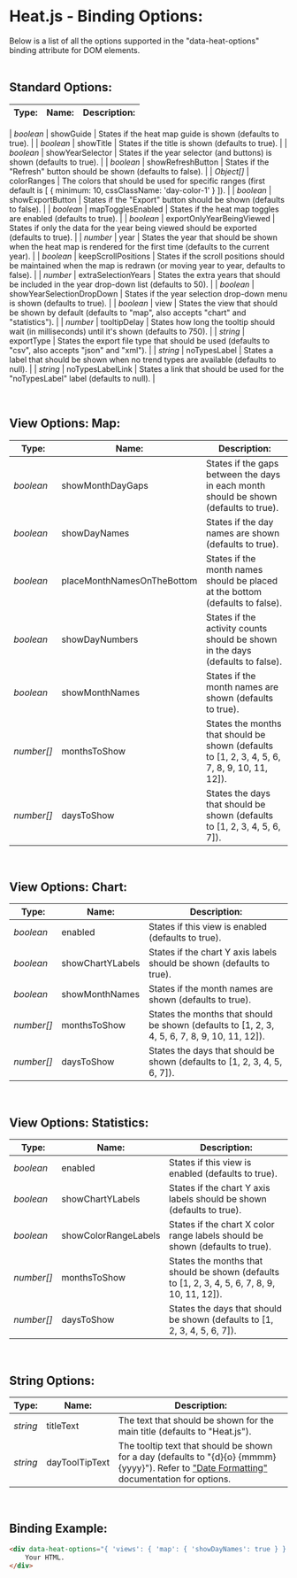 # Heat.js - Binding Options:

Below is a list of all the options supported in the "data-heat-options" binding attribute for DOM elements.
<br>
<br>


## Standard Options:

| Type: | Name: | Description: |
| --- | --- | --- |

| *boolean* | showGuide | States if the heat map guide is shown (defaults to true). |
| *boolean* | showTitle | States if the title is shown (defaults to true). |
| *boolean* | showYearSelector | States if the year selector (and buttons) is shown (defaults to true). |
| *boolean* | showRefreshButton | States if the "Refresh" button should be shown (defaults to false). |
| *Object[]* | colorRanges | The colors that should be used for specific ranges (first default is [ { minimum: 10, cssClassName: 'day-color-1' } ]). |
| *boolean* | showExportButton | States if the "Export" button should be shown (defaults to false). |
| *boolean* | mapTogglesEnabled | States if the heat map toggles are enabled (defaults to true). |
| *boolean* | exportOnlyYearBeingViewed | States if only the data for the year being viewed should be exported (defaults to true). |
| *number* | year | States the year that should be shown when the heat map is rendered for the first time (defaults to the current year). |
| *boolean* | keepScrollPositions | States if the scroll positions should be maintained when the map is redrawn (or moving year to year, defaults to false). |
| *number* | extraSelectionYears | States the extra years that should be included in the year drop-down list (defaults to 50). |
| *boolean* | showYearSelectionDropDown | States if the year selection drop-down menu is shown (defaults to true). |
| *boolean* | view | States the view that should be shown by default (defaults to "map", also accepts "chart" and "statistics"). |
| *number* | tooltipDelay | States how long the tooltip should wait (in milliseconds) until it's shown (defaults to 750). |
| *string* | exportType | States the export file type that should be used (defaults to "csv", also accepts "json" and "xml"). |
| *string* | noTypesLabel | States a label that should be shown when no trend types are available (defaults to null). |
| *string* | noTypesLabelLink | States a link that should be used for the "noTypesLabel" label (defaults to null). |

<br/>


## View Options: Map:

| Type: | Name: | Description: |
| --- | --- | --- |
| *boolean* | showMonthDayGaps | States if the gaps between the days in each month should be shown (defaults to true). |
| *boolean* | showDayNames | States if the day names are shown (defaults to true). |
| *boolean* | placeMonthNamesOnTheBottom | States if the month names should be placed at the bottom (defaults to false). |
| *boolean* | showDayNumbers | States if the activity counts should be shown in the days (defaults to false). |
| *boolean* | showMonthNames | States if the month names are shown (defaults to true). |
| *number[]* | monthsToShow | States the months that should be shown (defaults to [1, 2, 3, 4, 5, 6, 7, 8, 9, 10, 11, 12]). |
| *number[]* | daysToShow | States the days that should be shown (defaults to [1, 2, 3, 4, 5, 6, 7]). |

<br/>


## View Options: Chart:

| Type: | Name: | Description: |
| --- | --- | --- |
| *boolean* | enabled | States if this view is enabled (defaults to true). |
| *boolean* | showChartYLabels | States if the chart Y axis labels should be shown (defaults to true). |
| *boolean* | showMonthNames | States if the month names are shown (defaults to true). |
| *number[]* | monthsToShow | States the months that should be shown (defaults to [1, 2, 3, 4, 5, 6, 7, 8, 9, 10, 11, 12]). |
| *number[]* | daysToShow | States the days that should be shown (defaults to [1, 2, 3, 4, 5, 6, 7]). |

<br/>


## View Options: Statistics:

| Type: | Name: | Description: |
| --- | --- | --- |
| *boolean* | enabled | States if this view is enabled (defaults to true). |
| *boolean* | showChartYLabels | States if the chart Y axis labels should be shown (defaults to true). |
| *boolean* | showColorRangeLabels | States if the chart X color range labels should be shown (defaults to true). |
| *number[]* | monthsToShow | States the months that should be shown (defaults to [1, 2, 3, 4, 5, 6, 7, 8, 9, 10, 11, 12]). |
| *number[]* | daysToShow | States the days that should be shown (defaults to [1, 2, 3, 4, 5, 6, 7]). |

<br/>


## String Options:

| Type: | Name: | Description: |
| --- | --- | --- |
| *string* | titleText | The text that should be shown for the main title (defaults to "Heat.js"). |
| *string* | dayToolTipText | The tooltip text that should be shown for a day (defaults to "{d}{o} {mmmm} {yyyy}"). Refer to ["Date Formatting"](/docs/DATE_FORMATS.md) documentation for options. |

<br/>


## Binding Example:

```markdown
<div data-heat-options="{ 'views': { 'map': { 'showDayNames': true } } }">
    Your HTML.
</div>
```